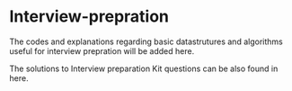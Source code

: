 # Interview-prepration
The codes and explanations regarding basic datastrutures and algorithms useful for interview prepration will be added here.

The solutions to Interview preparation Kit questions can be also found in here.
